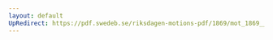```yaml
---
layout: default
UpRedirect: https://pdf.swedeb.se/riksdagen-motions-pdf/1869/mot_1869__ak__00073/mot_1869__ak__00073_001.pdf
---
```


